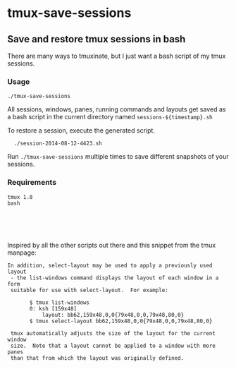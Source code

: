 tmux-save-sessions
==================

## Save and restore tmux sessions in bash

There are many ways to tmuxinate, but I just want a bash script of my tmux sessions. 

### Usage

    ./tmux-save-sessions
  
All sessions, windows, panes, running commands and layouts get saved as a bash script in the current directory named `sessions-${timestamp}.sh`

To restore a session, execute the generated script.

      ./session-2014-08-12-4423.sh

Run `./tmux-save-sessions` multiple times to save different snapshots of your sessions.

### Requirements

    tmux 1.8
    bash


<br><br><br>



Inspired by all the other scripts out there and this snippet from the tmux manpage:

    In addition, select-layout may be used to apply a previously used layout
     - the list-windows command displays the layout of each window in a form
     suitable for use with select-layout.  For example:

           $ tmux list-windows
           0: ksh [159x48]
               layout: bb62,159x48,0,0{79x48,0,0,79x48,80,0}
           $ tmux select-layout bb62,159x48,0,0{79x48,0,0,79x48,80,0}

     tmux automatically adjusts the size of the layout for the current window
     size.  Note that a layout cannot be applied to a window with more panes
     than that from which the layout was originally defined.
